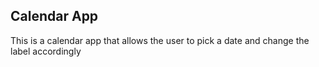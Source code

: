 ## Calendar App

This is a calendar app that allows the user to pick a date and change the label accordingly
